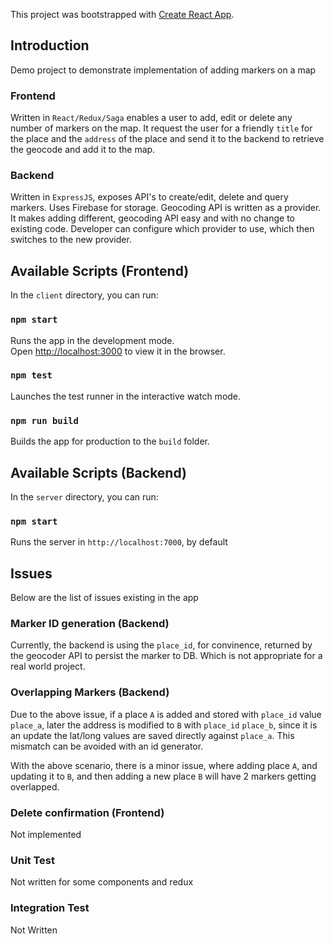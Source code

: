 This project was bootstrapped with [Create React App](https://github.com/facebook/create-react-app).

## Introduction

Demo project to demonstrate implementation of adding markers on a map

### Frontend

Written in `React/Redux/Saga` enables a user to add, edit or delete any number of markers on the map.
It request the user for a friendly `title` for the place and the `address` of the place and send it to the backend to retrieve the geocode and add it to the map.

### Backend

Written in `ExpressJS`, exposes API's to create/edit, delete and query markers.
Uses Firebase for storage. Geocoding API is written as a provider. It makes adding different, geocoding API easy and with no change to existing code. Developer can configure which provider to use, which then switches to the new provider.

## Available Scripts (Frontend)

In the `client` directory, you can run:

### `npm start`

Runs the app in the development mode.<br>
Open [http://localhost:3000](http://localhost:3000) to view it in the browser.

### `npm test`

Launches the test runner in the interactive watch mode.<br>

### `npm run build`

Builds the app for production to the `build` folder.<br>

## Available Scripts (Backend)

In the `server` directory, you can run:

### `npm start`

Runs the server in  `http://localhost:7000`, by default


## Issues

Below are the list of issues existing in the app

### Marker ID generation (Backend)

Currently, the backend is using the `place_id`, for convinence, returned by the geocoder API to persist the marker to DB. Which is not appropriate for a real world project. 

### Overlapping Markers (Backend)

Due to the above issue, if a  place `A` is added and stored with `place_id` value `place_a`, later the address is modified to `B` with `place_id` `place_b`, since it is an update the lat/long values are saved directly against `place_a`. This mismatch can be avoided with an id generator.

With the above scenario, there is a minor issue, where adding place `A`, and updating it to `B`, and then adding a new place `B` will have 2 markers getting overlapped.

### Delete confirmation (Frontend)

Not implemented

### Unit Test

Not written for some components and redux

### Integration Test

Not Written
